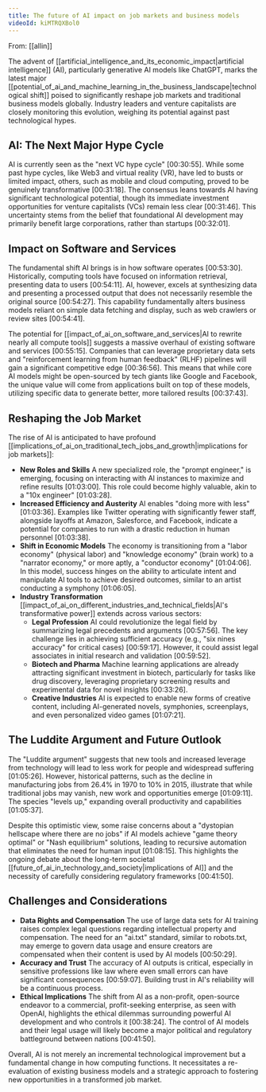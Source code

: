 ```yaml
---
title: The future of AI impact on job markets and business models
videoId: kiMTRQXBol0
---
```


From: [[allin]] <br/> 

The advent of [[artificial_intelligence_and_its_economic_impact|artificial intelligence]] (AI), particularly generative AI models like ChatGPT, marks the latest major [[potential_of_ai_and_machine_learning_in_the_business_landscape|technological shift]] poised to significantly reshape job markets and traditional business models globally. Industry leaders and venture capitalists are closely monitoring this evolution, weighing its potential against past technological hypes.

## AI: The Next Major Hype Cycle
AI is currently seen as the "next VC hype cycle" [00:30:55]. While some past hype cycles, like Web3 and virtual reality (VR), have led to busts or limited impact, others, such as mobile and cloud computing, proved to be genuinely transformative [00:31:18]. The consensus leans towards AI having significant technological potential, though its immediate investment opportunities for venture capitalists (VCs) remain less clear [00:31:46]. This uncertainty stems from the belief that foundational AI development may primarily benefit large corporations, rather than startups [00:32:01].

## Impact on Software and Services
The fundamental shift AI brings is in how software operates [00:53:30]. Historically, computing tools have focused on information retrieval, presenting data to users [00:54:11]. AI, however, excels at synthesizing data and presenting a processed output that does not necessarily resemble the original source [00:54:27]. This capability fundamentally alters business models reliant on simple data fetching and display, such as web crawlers or review sites [00:54:41].

The potential for [[impact_of_ai_on_software_and_services|AI to rewrite nearly all compute tools]] suggests a massive overhaul of existing software and services [00:55:15]. Companies that can leverage proprietary data sets and "reinforcement learning from human feedback" (RLHF) pipelines will gain a significant competitive edge [00:36:56]. This means that while core AI models might be open-sourced by tech giants like Google and Facebook, the unique value will come from applications built on top of these models, utilizing specific data to generate better, more tailored results [00:37:43].

## Reshaping the Job Market
The rise of AI is anticipated to have profound [[implications_of_ai_on_traditional_tech_jobs_and_growth|implications for job markets]]:
*   **New Roles and Skills** A new specialized role, the "prompt engineer," is emerging, focusing on interacting with AI instances to maximize and refine results [01:03:00]. This role could become highly valuable, akin to a "10x engineer" [01:03:28].
*   **Increased Efficiency and Austerity** AI enables "doing more with less" [01:03:36]. Examples like Twitter operating with significantly fewer staff, alongside layoffs at Amazon, Salesforce, and Facebook, indicate a potential for companies to run with a drastic reduction in human personnel [01:03:38].
*   **Shift in Economic Models** The economy is transitioning from a "labor economy" (physical labor) and "knowledge economy" (brain work) to a "narrator economy," or more aptly, a "conductor economy" [01:04:06]. In this model, success hinges on the ability to articulate intent and manipulate AI tools to achieve desired outcomes, similar to an artist conducting a symphony [01:06:05].
*   **Industry Transformation** [[impact_of_ai_on_different_industries_and_technical_fields|AI's transformative power]] extends across various sectors:
    *   **Legal Profession** AI could revolutionize the legal field by summarizing legal precedents and arguments [00:57:56]. The key challenge lies in achieving sufficient accuracy (e.g., "six nines accuracy" for critical cases) [00:59:17]. However, it could assist legal associates in initial research and validation [00:59:52].
    *   **Biotech and Pharma** Machine learning applications are already attracting significant investment in biotech, particularly for tasks like drug discovery, leveraging proprietary screening results and experimental data for novel insights [00:33:26].
    *   **Creative Industries** AI is expected to enable new forms of creative content, including AI-generated novels, symphonies, screenplays, and even personalized video games [01:07:21].

## The Luddite Argument and Future Outlook
The "Luddite argument" suggests that new tools and increased leverage from technology will lead to less work for people and widespread suffering [01:05:26]. However, historical patterns, such as the decline in manufacturing jobs from 26.4% in 1970 to 10% in 2015, illustrate that while traditional jobs may vanish, new work and opportunities emerge [01:09:11]. The species "levels up," expanding overall productivity and capabilities [01:05:37].

Despite this optimistic view, some raise concerns about a "dystopian hellscape where there are no jobs" if AI models achieve "game theory optimal" or "Nash equilibrium" solutions, leading to recursive automation that eliminates the need for human input [01:08:15]. This highlights the ongoing debate about the long-term societal [[future_of_ai_in_technology_and_society|implications of AI]] and the necessity of carefully considering regulatory frameworks [00:41:50].

## Challenges and Considerations
*   **Data Rights and Compensation** The use of large data sets for AI training raises complex legal questions regarding intellectual property and compensation. The need for an "ai.txt" standard, similar to robots.txt, may emerge to govern data usage and ensure creators are compensated when their content is used by AI models [00:50:29].
*   **Accuracy and Trust** The accuracy of AI outputs is critical, especially in sensitive professions like law where even small errors can have significant consequences [00:59:07]. Building trust in AI's reliability will be a continuous process.
*   **Ethical Implications** The shift from AI as a non-profit, open-source endeavor to a commercial, profit-seeking enterprise, as seen with OpenAI, highlights the ethical dilemmas surrounding powerful AI development and who controls it [00:38:24]. The control of AI models and their legal usage will likely become a major political and regulatory battleground between nations [00:41:50].

Overall, AI is not merely an incremental technological improvement but a fundamental change in how computing functions. It necessitates a re-evaluation of existing business models and a strategic approach to fostering new opportunities in a transformed job market.